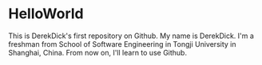 # HelloWorld
This is DerekDick's first repository on Github.
My name is DerekDick.
I'm a freshman from School of Software Engineering in Tongji University in Shanghai, China.
From now on, I'll learn to use Github.
